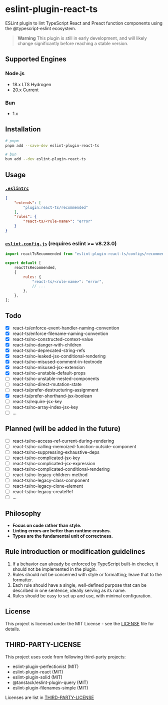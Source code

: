 # eslint-plugin-react-ts

ESLint plugin to lint TypeScript React and Preact function components using the @typescript-eslint ecosystem.

> **Warning**
> This plugin is still in early development, and will likely change significantly before reaching a stable version.

## Supported Engines

### Node.js

- 18.x LTS Hydrogen
- 20.x Current

### Bun

- 1.x

## Installation

```bash
# pnpm
pnpm add --save-dev eslint-plugin-react-ts

# bun
bun add --dev eslint-plugin-react-ts
```

## Usage

### [`.eslintrc`](https://eslint.org/docs/latest/use/configure/configuration-files)

```json
{
    "extends": [
        "plugin:react-ts/recommended"
    ],
    "rules": {
        "react-ts/<rule-name>": "error"
    }
}
```

### [`eslint.config.js`](https://eslint.org/docs/latest/use/configure/configuration-files-new) (requires eslint >= v8.23.0)

```js
import reactTsRecommended from "eslint-plugin-react-ts/configs/recommended";

export default [
    reactTsRecommended,
    {
        rules: {
            "react-ts/<rule-name>": "error",
            // ...
        },
    },
];
```

## Todo

- [x] react-ts/enforce-event-handler-naming-convention
- [x] react-ts/enforce-filename-naming-convention
- [x] react-ts/no-constructed-context-value
- [x] react-ts/no-danger-with-children
- [x] react-ts/no-deprecated-string-refs
- [x] react-ts/no-leaked-jsx-conditional-rendering
- [x] react-ts/no-misused-comment-in-textnode
- [x] react-ts/no-misused-jsx-extension
- [x] react-ts/no-unstable-default-props
- [ ] react-ts/no-unstable-nested-components
- [ ] react-ts/no-direct-mutation-state
- [ ] react-ts/prefer-destructuring-assignment
- [x] react-ts/prefer-shorthand-jsx-boolean
- [ ] react-ts/require-jsx-key
- [ ] react-ts/no-array-index-jsx-key
- [ ] ...

## Planned (will be added in the future)

- [ ] react-ts/no-access-ref-current-during-rendering
- [ ] react-ts/no-calling-memoized-function-outside-component
- [ ] react-ts/no-suppressing-exhaustive-deps
- [ ] react-ts/no-complicated-jsx-key
- [ ] react-ts/no-complicated-jsx-expression
- [ ] react-ts/no-complicated-conditional-rendering
- [ ] react-ts/no-legacy-children-method
- [ ] react-ts/no-legacy-class-component
- [ ] react-ts/no-legacy-clone-element
- [ ] react-ts/no-legacy-createRef
- [ ] ...

## Philosophy

- **Focus on code rather than style.**
- **Linting errors are better than runtime crashes.**
- **Types are the fundamental unit of correctness.**

## Rule introduction or modification guidelines

1. If a behavior can already be enforced by TypeScript built-in checker, it should not be implemented in the plugin.
2. Rules should not be concerned with style or formatting; leave that to the formatter.
3. Each rule should have a single, well-defined purpose that can be described in one sentence, ideally serving as its name.
4. Rules should be easy to set up and use, with minimal configuration.

## License

This project is licensed under the MIT License - see the [LICENSE](LICENSE) file for details.

## THIRD-PARTY-LICENSE

This project uses code from following third-party projects:

- eslint-plugin-perfectionist (MIT)
- eslint-plugin-react (MIT)
- eslint-plugin-solid (MIT)
- @tanstack/eslint-plugin-query (MIT)
- eslint-plugin-filenames-simple (MIT)

Licenses are list in [THIRD-PARTY-LICENSE](THIRD-PARTY-LICENSE)
